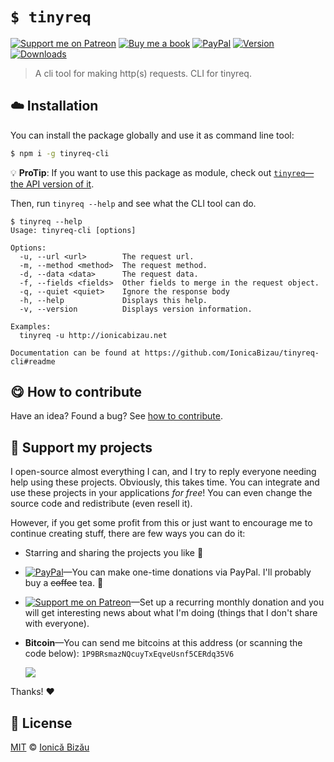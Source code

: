 <!-- Please do not edit this file. Edit the `blah` field in the `package.json` instead. If in doubt, open an issue. -->

# `$ tinyreq`

 [![Support me on Patreon][badge_patreon]][patreon] [![Buy me a book][badge_amazon]][amazon] [![PayPal][badge_paypal_donate]][paypal-donations] [![Version](https://img.shields.io/npm/v/tinyreq-cli.svg)](https://www.npmjs.com/package/tinyreq-cli) [![Downloads](https://img.shields.io/npm/dt/tinyreq-cli.svg)](https://www.npmjs.com/package/tinyreq-cli)

> A cli tool for making http(s) requests. CLI for tinyreq.

## :cloud: Installation

You can install the package globally and use it as command line tool:


```sh
$ npm i -g tinyreq-cli
```

:bulb: **ProTip**: If you want to use this package as module, check out [`tinyreq`—the API version of it](http://github.com/IonicaBizau/tinyreq).


Then, run `tinyreq --help` and see what the CLI tool can do.


```
$ tinyreq --help
Usage: tinyreq-cli [options]

Options:
  -u, --url <url>        The request url.
  -m, --method <method>  The request method.
  -d, --data <data>      The request data.
  -f, --fields <fields>  Other fields to merge in the request object.
  -q, --quiet <quiet>    Ignore the response body
  -h, --help             Displays this help.
  -v, --version          Displays version information.

Examples:
  tinyreq -u http://ionicabizau.net

Documentation can be found at https://github.com/IonicaBizau/tinyreq-cli#readme
```

## :yum: How to contribute
Have an idea? Found a bug? See [how to contribute][contributing].


## :sparkling_heart: Support my projects

I open-source almost everything I can, and I try to reply everyone needing help using these projects. Obviously,
this takes time. You can integrate and use these projects in your applications *for free*! You can even change the source code and redistribute (even resell it).

However, if you get some profit from this or just want to encourage me to continue creating stuff, there are few ways you can do it:

 - Starring and sharing the projects you like :rocket:
 - [![PayPal][badge_paypal]][paypal-donations]—You can make one-time donations via PayPal. I'll probably buy a ~~coffee~~ tea. :tea:
 - [![Support me on Patreon][badge_patreon]][patreon]—Set up a recurring monthly donation and you will get interesting news about what I'm doing (things that I don't share with everyone).
 - **Bitcoin**—You can send me bitcoins at this address (or scanning the code below): `1P9BRsmazNQcuyTxEqveUsnf5CERdq35V6`

    ![](https://i.imgur.com/z6OQI95.png)

Thanks! :heart:



## :scroll: License

[MIT][license] © [Ionică Bizău][website]

[badge_patreon]: http://ionicabizau.github.io/badges/patreon.svg
[badge_amazon]: http://ionicabizau.github.io/badges/amazon.svg
[badge_paypal]: http://ionicabizau.github.io/badges/paypal.svg
[badge_paypal_donate]: http://ionicabizau.github.io/badges/paypal_donate.svg
[patreon]: https://www.patreon.com/ionicabizau
[amazon]: http://amzn.eu/hRo9sIZ
[paypal-donations]: https://www.paypal.com/cgi-bin/webscr?cmd=_s-xclick&hosted_button_id=RVXDDLKKLQRJW
[donate-now]: http://i.imgur.com/6cMbHOC.png

[license]: http://showalicense.com/?fullname=Ionic%C4%83%20Biz%C4%83u%20%3Cbizauionica%40gmail.com%3E%20(https%3A%2F%2Fionicabizau.net)&year=2016#license-mit
[website]: https://ionicabizau.net
[contributing]: /CONTRIBUTING.md
[docs]: /DOCUMENTATION.md
